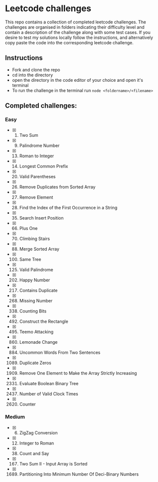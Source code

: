 # Leetcode challenges
This repo contains a collection of completed leetcode challenges. The challenges are organised in folders indicating their difficulty level and contain a description of the challenge along with some test cases. If you desire to test my solutions locally follow the instructions, and alternatively copy paste the code into the corresponding leetcode challenge.

## Instructions
- Fork and clone the repo
- cd into the directory
- open the directory in the code editor of your choice and open it's terminal
- To run the challenge in the terminal run `node <foldername>/<filename>`

## Completed challenges:
### Easy
- [X] 1. Two Sum
- [X] 9. Palindrome Number
- [X] 13. Roman to Integer
- [X] 14. Longest Common Prefix
- [X] 20. Valid Parentheses
- [X] 26. Remove Duplicates from Sorted Array
- [X] 27. Remove Element
- [X] 28. Find the Index of the First Occurrence in a String
- [X] 35. Search Insert Position
- [X] 66. Plus One
- [X] 70. Climbing Stairs
- [X] 88. Merge Sorted Array
- [X] 100. Same Tree
- [X] 125. Valid Palindrome
- [X] 202. Happy Number
- [X] 217. Contains Duplicate
- [X] 268. Missing Number
- [X] 338. Counting Bits
- [X] 492. Construct the Rectangle
- [X] 495. Teemo Attacking
- [X] 860. Lemonade Change
- [X] 884. Uncommon Words From Two Sentences
- [X] 1089. Duplicate Zeros
- [X] 1909. Remove One Element to Make the Array Strictly Increasing
- [X] 2331. Evaluate Boolean Binary Tree
- [X] 2437. Number of Valid Clock Times
- [X] 2620. Counter

### Medium
- [X] 6. ZigZag Conversion
- [X] 12. Integer to Roman
- [X] 38. Count and Say
- [X] 167. Two Sum II - Input Array is Sorted
- [X] 1689. Partitioning Into Minimum Number Of Deci-Binary Numbers
